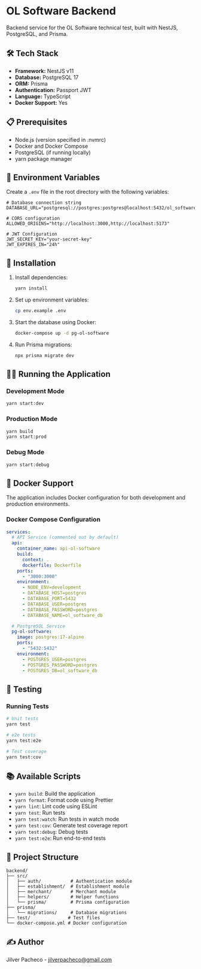 # OL Software Backend

Backend service for the OL Software technical test, built with NestJS, PostgreSQL, and Prisma.

## 🛠 Tech Stack

- **Framework:** NestJS v11
- **Database:** PostgreSQL 17
- **ORM:** Prisma
- **Authentication:** Passport JWT
- **Language:** TypeScript
- **Docker Support:** Yes

## 📋 Prerequisites

- Node.js (version specified in .nvmrc)
- Docker and Docker Compose
- PostgreSQL (if running locally)
- yarn package manager

## 🔧 Environment Variables

Create a `.env` file in the root directory with the following variables:

```env
# Database connection string
DATABASE_URL="postgresql://postgres:postgres@localhost:5432/ol_software_db"

# CORS configuration
ALLOWED_ORIGINS="http://localhost:3000,http://localhost:5173"

# JWT Configuration
JWT_SECRET_KEY="your-secret-key"
JWT_EXPIRES_IN="24h"
```

## 🚀 Installation

1. Install dependencies:

   ```bash
   yarn install
   ```

2. Set up environment variables:

   ```bash
   cp env.example .env
   ```

3. Start the database using Docker:

   ```bash
   docker-compose up -d pg-ol-software
   ```

4. Run Prisma migrations:

   ```bash
   npx prisma migrate dev
   ```

## 🏃‍♂️ Running the Application

### Development Mode

```bash
yarn start:dev
```

### Production Mode

```bash
yarn build
yarn start:prod
```

### Debug Mode

```bash
yarn start:debug
```

## 🐳 Docker Support

The application includes Docker configuration for both development and production environments.

### Docker Compose Configuration

```yaml
services:
  # API Service (commented out by default)
  api:
    container_name: api-ol-software
    build:
      context: .
      dockerfile: Dockerfile
    ports:
      - "3000:3000"
    environment:
      - NODE_ENV=development
      - DATABASE_HOST=postgres
      - DATABASE_PORT=5432
      - DATABASE_USER=postgres
      - DATABASE_PASSWORD=postgres
      - DATABASE_NAME=ol_software_db

  # PostgreSQL Service
  pg-ol-software:
    image: postgres:17-alpine
    ports:
      - "5432:5432"
    environment:
      - POSTGRES_USER=postgres
      - POSTGRES_PASSWORD=postgres
      - POSTGRES_DB=ol_software_db
```

## 🧪 Testing

### Running Tests

```bash
# Unit tests
yarn test

# e2e tests
yarn test:e2e

# Test coverage
yarn test:cov
```

## 📚 Available Scripts

- `yarn build`: Build the application
- `yarn format`: Format code using Prettier
- `yarn lint`: Lint code using ESLint
- `yarn test`: Run tests
- `yarn test:watch`: Run tests in watch mode
- `yarn test:cov`: Generate test coverage report
- `yarn test:debug`: Debug tests
- `yarn test:e2e`: Run end-to-end tests

## 📁 Project Structure

```
backend/
├── src/
│   ├── auth/           # Authentication module
│   ├── establishment/  # Establishment module
│   ├── merchant/       # Merchant module
│   ├── helpers/        # Helper functions
│   └── prisma/         # Prisma configuration
├── prisma/
│   └── migrations/     # Database migrations
├── test/              # Test files
└── docker-compose.yml # Docker configuration
```

## ✍️ Author

Jilver Pacheco - [jilverpacheco@gmail.com](mailto:jilverpacheco@gmail.com)
